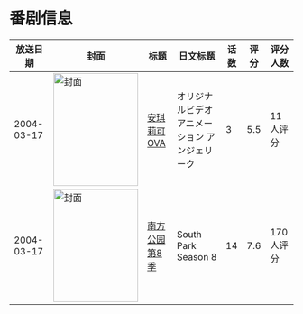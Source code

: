 # 番剧信息

|放送日期|封面|标题|日文标题|话数|评分|评分人数|
|---|---|---|---|---|---|---|
|2004-03-17|<img src="https://lain.bgm.tv/pic/cover/c/f8/53/21051_yQ9yt.jpg" alt="封面" style="width:150px;height:200px;object-fit:cover;">|[安琪莉可 OVA](https://bangumi.tv/subject/21051)|オリジナルビデオアニメーション アンジェリーク|3|5.5|11人评分|
|2004-03-17|<img src="https://lain.bgm.tv/pic/cover/c/13/72/60607_byYMU.jpg" alt="封面" style="width:150px;height:200px;object-fit:cover;">|[南方公园 第8季](https://bangumi.tv/subject/60607)|South Park Season 8|14|7.6|170人评分|
